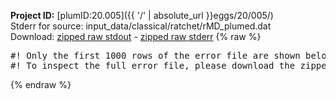 **Project ID:** [plumID:20.005]({{ '/' | absolute_url }}eggs/20/005/)  
Stderr for source:  input_data/classical/ratchet/rMD_plumed.dat   
Download: [zipped raw stdout](rMD_plumed.dat.plumed.stdout.txt.zip) - [zipped raw stderr](rMD_plumed.dat.plumed.stderr.txt.zip) 
{% raw %}
<pre>
#! Only the first 1000 rows of the error file are shown below
#! To inspect the full error file, please download the zipped raw stderr file above
</pre>
{% endraw %}

